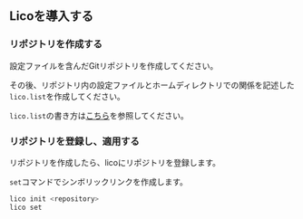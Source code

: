 ## Licoを導入する

### リポジトリを作成する

設定ファイルを含んだGitリポジトリを作成してください。

その後、リポジトリ内の設定ファイルとホームディレクトリでの関係を記述した`lico.list`を作成してください。

`lico.list`の書き方は[こちら](./config.md)を参照してください。


### リポジトリを登録し、適用する

リポジトリを作成したら、licoにリポジトリを登録します。

`set`コマンドでシンボリックリンクを作成します。

```bash
lico init <repository>
lico set
```
